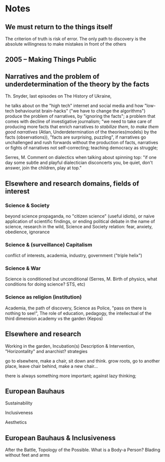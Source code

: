 # Notes

## We must return to the things itself

The criterion of truth is risk of error. The only path to discovery is the absolute willingness to make mistakes in front of the others

## 2005 – Making Things Public

## Narratives and the problem of underdetermination of the theory by the facts

Th. Snyder, last episodes on The History of Ukraine, 

he talks about on the "high tech" internet and social media and how "low-tech behaviourist brain-hacks" ("we have to change the algorithms") produce the problem of narratives, by "ignoring the facts"; a problem that comes with decline of investigative journalism; "we need to take care of producing more facts that enrich narratives *to stabilize them, to make them good narratives* (Atlan, Underdetermination of the theories(models) by the facts (observations)), "facts are surprising, puzzling", if narratives go unchallenged and rush forwards without the production of facts, narratives or fights of narratives not self-correcting; teaching democracy as struggle;

Serres, M. Comment on dialectics when talking about spinning top: "if one day some subtle and playful dialectician disconcerts you, be quiet, don't answer, join the children, play at top."

## Elsewhere and research domains, fields of interest

### Science & Society

beyond science propaganda, no "citizen science" (useful idiots), or naive application of scientific findings, or ending political debate in the name of science, research in the wild, 
Science and Society relation: fear, anxiety, obedience, ignorance

### Science & (surveillance) Capitalism

conflict of interests, academia, industry, government ("triple helix")


### Science & War

Science is conditioned but unconditional (Serres, M. Birth of physics, what conditions for doing science? STS, etc)

### Science as religion (institution)

Academia, the path of discovery, Science as Police, "pass on there is nothing to see!", 
The role of education, pedagogy, the intellectual of the third dimension
academy vs the garden (Kepos)


## Elsewhere and research

Working in the garden, Incubation(s) Description & Intervention, "Horizontality" and anarchist? strategies

go to elsewhere, make a chair, sit down and think. grow roots, go to another place, leave chair behind, make a new chair...

there is always something more important; against lazy thinking;

## European Bauhaus

Sustainability

Inclusiveness

Aesthetics

## European Bauhaus & Inclusiveness

After the Battle, Topology of the Possible. What is a Body-a Person? Blading without feet and arms
